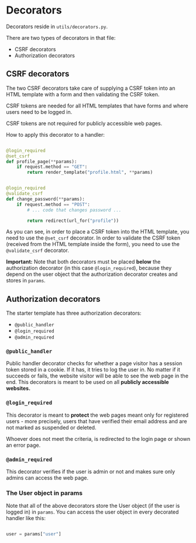 # Decorators

Decorators reside in `utils/decorators.py`.

There are two types of decorators in that file:

- CSRF decorators
- Authorization decorators

## CSRF decorators

The two CSRF decorators take care of supplying a CSRF token into an HTML template with a form and then validating the 
CSRF token.

CSRF tokens are needed for all HTML templates that have forms and where users need to be logged in.

CSRF tokens are not required for publicly accessible web pages.

How to apply this decorator to a handler:

```python

@login_required
@set_csrf
def profile_page(**params):
    if request.method == "GET":
        return render_template("profile.html", **params)


@login_required
@validate_csrf
def change_password(**params):
    if request.method == "POST":
        # ... code that changes password ...

        return redirect(url_for("profile"))

```

As you can see, in order to place a CSRF token into the HTML template, you need to use the `@set_csrf` decorator. In 
order to validate the CSRF token (received from the HTML template inside the form), you need to use the `@validate_csrf` 
decorator.

**Important:** Note that both decorators must be placed **below** the authorization decorator (in this case 
`@login_required`), because they depend on the user object that the authorization decorator creates and stores in 
`params`.

## Authorization decorators

The starter template has three authorization decorators:

- `@public_handler`
- `@login_required`
- `@admin_required`

### `@public_handler`

Public handler decorator checks for whether a page visitor has a session token stored in a cookie. If it has, it tries 
to log the user in. No matter if it succeeds or fails, the website visitor will be able to see the web page in the end. 
This decorators is meant to be used on all **publicly accessible websites.**

### `@login_required`

This decorator is meant to **protect** the web pages meant only for registered users - more precisely, users that have 
verified their email address and are not marked as suspended or deleted.

Whoever does not meet the criteria, is redirected to the login page or shown an error page.

### `@admin_required`

This decorator verifies if the user is admin or not and makes sure only admins can access the web page.

### The User object in params

Note that all of the above decorators store the User object (if the user is logged in) in `params`. You can access the 
user object in every decorated handler like this:

```python

user = params["user"]

```
